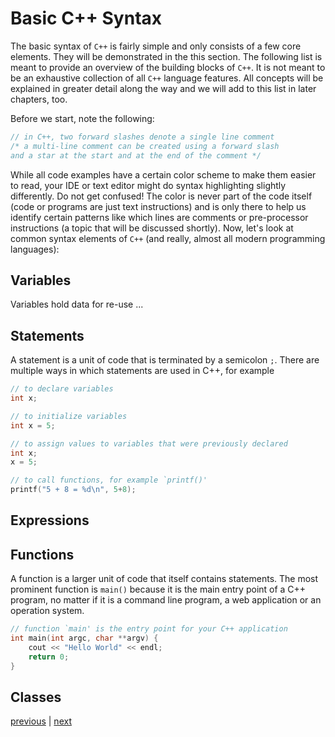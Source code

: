 # Basic C++ Syntax

The basic syntax of `C++` is fairly simple and only consists of a few core elements. They will be demonstrated in the this section. The following list is meant to provide an overview of the building blocks of `C++`. It is not meant to be an exhaustive collection of all `C++` language features. All concepts will be explained in greater detail along the way and we will add to this list in later chapters, too.

Before we start, note the following:

```c++
// in C++, two forward slashes denote a single line comment
/* a multi-line comment can be created using a forward slash
and a star at the start and at the end of the comment */
```

While all code examples have a certain color scheme to make them easier to read, your IDE or text editor might do syntax highlighting slightly differently. Do not get confused! The color is never part of the code itself (code or programs are just text instructions) and is only there to help us identify certain patterns like which lines are comments or pre-processor instructions (a topic that will be discussed shortly). Now, let's look at common syntax elements of `C++` (and really, almost all modern programming languages):


## Variables

Variables hold data for re-use ...

## Statements

A statement is a unit of code that is terminated by a semicolon `;`. There are multiple ways in which statements are used in C++, for example

```c++
// to declare variables
int x;

// to initialize variables
int x = 5;

// to assign values to variables that were previously declared
int x;
x = 5;

// to call functions, for example `printf()'
printf("5 + 8 = %d\n", 5+8);
```

## Expressions



## Functions

A function is a larger unit of code that itself contains statements. The most prominent function is `main()` because it is the main entry point of a C++ program, no matter if it is a command line program, a web application or an operation system.

```c++
// function `main' is the entry point for your C++ application
int main(int argc, char **argv) {
    cout << "Hello World" << endl;
    return 0;
}
```

## Classes






[previous](./setup.md) | [next](./hello_world.md)
